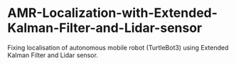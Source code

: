 # AMR-Localization-with-Extended-Kalman-Filter-and-Lidar-sensor
Fixing localisation of autonomous mobile robot (TurtleBot3) using Extended Kalman Filter and Lidar sensor.
